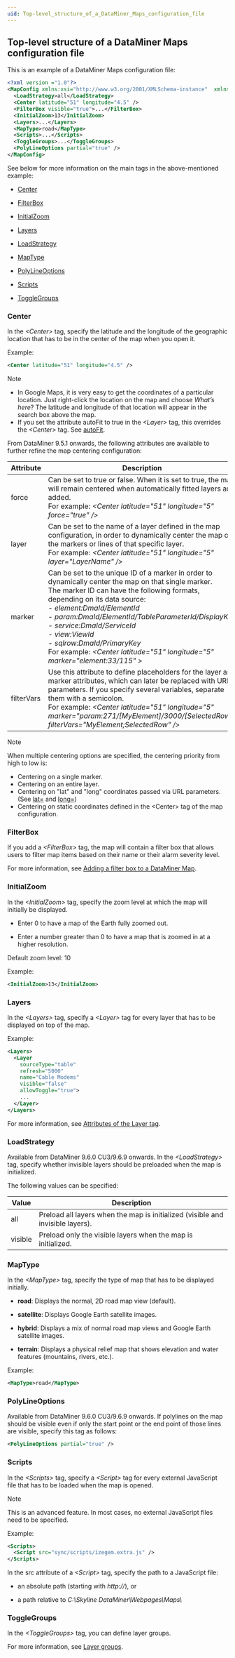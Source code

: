 ```yaml
---
uid: Top-level_structure_of_a_DataMiner_Maps_configuration_file
---
```


## Top-level structure of a DataMiner Maps configuration file

This is an example of a DataMiner Maps configuration file:

```xml
<?xml version ="1.0"?>
<MapConfig xmlns:xsi="http://www.w3.org/2001/XMLSchema-instance"  xmlns:xsd="http://www.w3.org/2001/XMLSchema">
  <LoadStrategy>all</LoadStrategy>
  <Center latitude="51" longitude="4.5" />
  <FilterBox visible="true">...</FilterBox>
  <InitialZoom>13</InitialZoom>
  <Layers>...</Layers>
  <MapType>road</MapType>
  <Scripts>...</Scripts>
  <ToggleGroups>...</ToggleGroups>
  <PolyLineOptions partial="true" />
</MapConfig>
```

See below for more information on the main tags in the above-mentioned example:

- [Center](#center)

- [FilterBox](#filterbox)

- [InitialZoom](#initialzoom)

- [Layers](#layers)

- [LoadStrategy](#loadstrategy)

- [MapType](#maptype)

- [PolyLineOptions](#polylineoptions)

- [Scripts](#scripts)

- [ToggleGroups](#togglegroups)

### Center

In the *\<Center>* tag, specify the latitude and the longitude of the geographic location that has to be in the center of the map when you open it.

Example:

```xml
<Center latitude="51" longitude="4.5" />
```

> [!NOTE]
> - In Google Maps, it is very easy to get the coordinates of a particular location. Just right-click the location on the map and choose *What’s here*? The latitude and longitude of that location will appear in the search box above the map.
> - If you set the attribute autoFit to true in the *\<Layer>* tag, this overrides the *\<Center>* tag. See [autoFit](Attributes_of_the_Layer_tag.md#autofit).

From DataMiner 9.5.1 onwards, the following attributes are available to further refine the map centering configuration:

| Attribute  | Description                                                                                                                                                                                                                                                                                                                                                                                                                                                                                                                                                                                                                                                                                                                                                                                                                                                                                                                                                   |
|------------|---------------------------------------------------------------------------------------------------------------------------------------------------------------------------------------------------------------------------------------------------------------------------------------------------------------------------------------------------------------------------------------------------------------------------------------------------------------------------------------------------------------------------------------------------------------------------------------------------------------------------------------------------------------------------------------------------------------------------------------------------------------------------------------------------------------------------------------------------------------------------------------------------------------------------------------------------------------|
| force      | Can be set to true or false. When it is set to true, the map will remain centered when automatically fitted layers are added.<br> For example: *\<Center latitude="51" longitude="5" force="true" />*                                                                                                                                                                                                                                                                                                                                                                                                                                                                                                                                                                                                                                                                                                                             |
| layer      | Can be set to the name of a layer defined in the map configuration, in order to dynamically center the map on the markers or lines of that specific layer.<br> For example: *\<Center latitude="51" longitude="5" layer="LayerName" />*                                                                                                                                                                                                                                                                                                                                                                                                                                                                                                                                                                                                                                                                                           |
| marker     | Can be set to the unique ID of a marker in order to dynamically center the map on that single marker.<br> The marker ID can have the following formats, depending on its data source:<br> -  *element:DmaId/ElementId* <br> -  *param:DmaId/ElementId/TableParameterId/DisplayKey* <br> -  *service:DmaId/ServiceId* <br> -  *view:ViewId* <br> -  *sqlrow:DmaId/PrimaryKey* <br> For example: *\<Center latitude="51" longitude="5" marker="element:33/115" >* |
| filterVars | Use this attribute to define placeholders for the layer and marker attributes, which can later be replaced with URL parameters. If you specify several variables, separate them with a semicolon.<br> For example: *\<Center latitude="51" longitude="5" marker="param:271/\[MyElement\]/3000/\[SelectedRow\]" filterVars="MyElement;SelectedRow" />*                                                                                                                                                                                                                                                                                                                                                                                                                                                                                                                                                                             |

> [!NOTE]
> When multiple centering options are specified, the centering priority from high to low is:
> - Centering on a single marker.
> - Centering on an entire layer.
> - Centering on "lat" and "long" coordinates passed via URL parameters. (See [lat=](xref:Opening_DataMiner_Cube#lat) and [long=](xref:Opening_DataMiner_Cube#long))
> - Centering on static coordinates defined in the \<Center> tag of the map configuration.

### FilterBox

If you add a *\<FilterBox>* tag, the map will contain a filter box that allows users to filter map items based on their name or their alarm severity level.

For more information, see [Adding a filter box to a DataMiner Map](Adding_a_filter_box_to_a_DataMiner_Map.md).

### InitialZoom

In the *\<InitialZoom>* tag, specify the zoom level at which the map will initially be displayed.

- Enter 0 to have a map of the Earth fully zoomed out.

- Enter a number greater than 0 to have a map that is zoomed in at a higher resolution.

Default zoom level: 10

Example:

```xml
<InitialZoom>13</InitialZoom>
```

### Layers

In the *\<Layers>* tag, specify a *\<Layer>* tag for every layer that has to be displayed on top of the map.

Example:

```xml
<Layers>
  <Layer
    sourceType="table"
    refresh="5000"
    name="Cable Modems"
    visible="false"
    allowToggle="true">
    ...
  </Layer>
</Layers>
```

For more information, see [Attributes of the Layer tag](Attributes_of_the_Layer_tag.md).

### LoadStrategy

Available from DataMiner 9.6.0 CU3/9.6.9 onwards. In the *\<LoadStrategy>* tag, specify whether invisible layers should be preloaded when the map is initialized.

The following values can be specified:

| Value   | Description                                                                    |
|---------|--------------------------------------------------------------------------------|
| all     | Preload all layers when the map is initialized (visible and invisible layers). |
| visible | Preload only the visible layers when the map is initialized.                   |

### MapType

In the *\<MapType>* tag, specify the type of map that has to be displayed initially.

- **road**: Displays the normal, 2D road map view (default).

- **satellite**: Displays Google Earth satellite images.

- **hybrid**: Displays a mix of normal road map views and Google Earth satellite images.

- **terrain**: Displays a physical relief map that shows elevation and water features (mountains, rivers, etc.).

Example:

```xml
<MapType>road</MapType>
```

### PolyLineOptions

Available from DataMiner 9.6.0 CU3/9.6.9 onwards. If polylines on the map should be visible even if only the start point or the end point of those lines are visible, specify this tag as follows:

```xml
<PolyLineOptions partial="true" />
```

### Scripts

In the *\<Scripts>* tag, specify a *\<Script>* tag for every external JavaScript file that has to be loaded when the map is opened.

> [!NOTE]
> This is an advanced feature. In most cases, no external JavaScript files need to be specified.

Example:

```xml
<Scripts>
  <Script src="sync/scripts/izegem.extra.js" />
</Scripts>
```

In the src attribute of a *\<Script>* tag, specify the path to a JavaScript file:

- an absolute path (starting with *http://*), or

- a path relative to *C:\\Skyline DataMiner\\Webpages\\Maps\\*

### ToggleGroups

In the *\<ToggleGroups>* tag, you can define layer groups.

For more information, see [Layer groups](Layer_groups.md).
